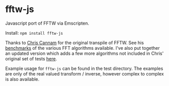 # fftw-js
Javascript port of FFTW via Emscripten.

Install: `npm install fftw-js`

Thanks to [Chris Cannam](https://code.soundsoftware.ac.uk/projects/js-dsp-test) 
for the original transpile of FFTW.  See his 
[benchmarks](http://all-day-breakfast.com/js-dsp-test/fft/) of the various FFT 
algorithms available.  I've also put together an updated version which adds a 
few more algorithms not included in Chris' original set of tests 
[here](https://github.com/j-funk/js-dsp-test/).  

Example usage for `fftw-js` can be found in the test directory. 
The examples are only of the real valued transform / inverse, however complex 
to complex is also available.
